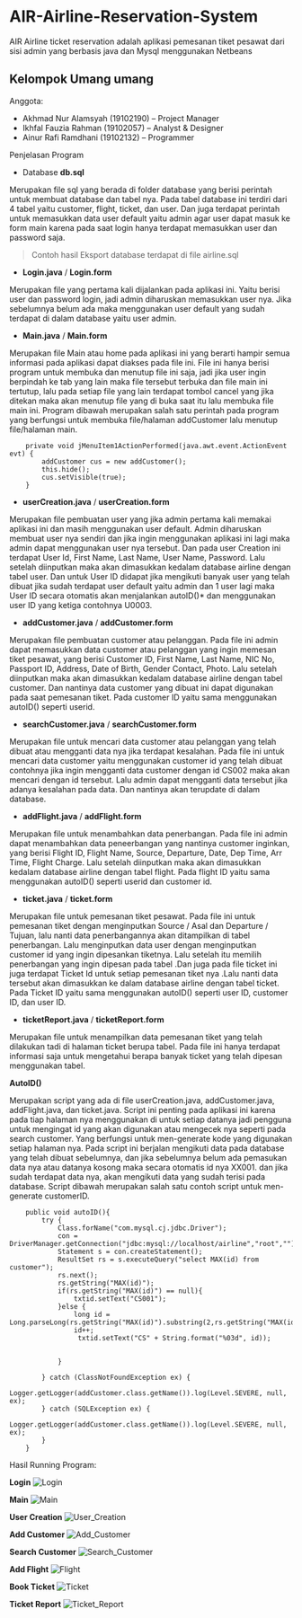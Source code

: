 # AIR-Airline-Reservation-System
AIR Airline ticket reservation adalah aplikasi pemesanan tiket pesawat dari sisi admin yang berbasis java dan Mysql menggunakan Netbeans

## Kelompok Umang umang

Anggota:
- Akhmad Nur Alamsyah (19102190) – Project Manager
- Ikhfal Fauzia Rahman (19102057) – Analyst & Designer
- Ainur Rafi Ramdhani (19102132) – Programmer 

Penjelasan Program

- Database **db.sql**

Merupakan file sql yang berada di folder database yang berisi perintah untuk membuat database dan tabel nya. Pada tabel database ini terdiri dari 4 tabel yaitu customer, flight, ticket, dan user. Dan juga terdapat perintah untuk memasukkan data user default yaitu admin agar user dapat masuk ke form main karena pada saat login hanya terdapat memasukkan user dan password saja. 

> Contoh hasil Eksport database terdapat di file airline.sql


- **Login.java** / **Login.form**

Merupakan file yang pertama kali dijalankan pada aplikasi ini. Yaitu berisi user dan password login, jadi admin diharuskan memasukkan user nya. Jika sebelumnya belum ada maka menggunakan user default yang sudah terdapat di dalam database yaitu user admin.

- **Main.java** / **Main.form**

Merupakan file Main atau home pada aplikasi ini yang berarti hampir semua informasi pada aplikasi dapat diakses pada file ini. File ini hanya berisi program untuk membuka dan menutup file ini saja, jadi jika user ingin berpindah ke tab yang lain maka file tersebut terbuka dan file main ini tertutup, lalu pada setiap file yang lain terdapat tombol cancel yang jika ditekan maka akan menutup file yang di buka saat itu lalu membuka file main ini.
Program dibawah merupakan salah satu perintah pada program yang berfungsi untuk membuka file/halaman addCustomer lalu menutup file/halaman main.
```
    private void jMenuItem1ActionPerformed(java.awt.event.ActionEvent evt) {                                           
        addCustomer cus = new addCustomer();
        this.hide();
        cus.setVisible(true);
    }                   
```

- **userCreation.java** / **userCreation.form**

Merupakan file pembuatan user yang jika admin pertama kali memakai aplikasi ini dan masih menggunakan user default. Admin diharuskan membuat user nya sendiri dan jika ingin menggunakan aplikasi ini lagi maka admin dapat menggunakan user nya tersebut. Dan pada user Creation ini terdapat User Id, First Name, Last Name, User Name, Password. Lalu setelah diinputkan maka akan dimasukkan kedalam database airline dengan tabel user. Dan untuk User ID didapat jika mengikuti banyak user yang telah dibuat jika sudah terdapat user default yaitu admin dan 1 user lagi maka User ID secara otomatis akan menjalankan autoID()* dan menggunakan user ID yang ketiga contohnya U0003.

- **addCustomer.java** / **addCustomer.form**

Merupakan file pembuatan customer atau pelanggan. Pada file ini admin dapat memasukkan data customer atau pelanggan yang ingin memesan tiket pesawat, yang berisi Customer ID, First Name, Last Name, NIC No, Passport ID, Address, Date of Birth, Gender Contact, Photo. Lalu  setelah diinputkan maka akan dimasukkan kedalam database airline dengan tabel customer. Dan nantinya data customer yang dibuat ini dapat digunakan pada saat pemesanan tiket. Pada customer ID yaitu sama menggunakan autoID() seperti userid.

- **searchCustomer.java** / **searchCustomer.form**

Merupakan file untuk mencari data customer atau pelanggan yang telah dibuat atau mengganti data nya jika terdapat kesalahan. Pada file ini untuk mencari data customer yaitu menggunakan customer id yang telah dibuat contohnya jika ingin mengganti data customer dengan id CS002 maka akan mencari dengan id tersebut. Lalu admin dapat mengganti data tersebut jika adanya kesalahan pada data. Dan nantinya akan terupdate di dalam database.

- **addFlight.java** / **addFlight.form**

Merupakan file untuk menambahkan data penerbangan. Pada file ini admin dapat menambahkan data peneerbangan yang nantinya customer inginkan, yang berisi Flight ID, Flight Name, Source, Departure, Date, Dep Time, Arr Time, Flight Charge. Lalu setelah diinputkan maka akan dimasukkan kedalam database airline dengan tabel flight. Pada flight ID yaitu sama menggunakan autoID() seperti userid dan customer id.

- **ticket.java** / **ticket.form**

Merupakan file untuk pemesanan tiket pesawat. Pada file ini untuk pemesanan tiket dengan menginputkan Source / Asal dan Departure / Tujuan, lalu nanti data penerbangannya akan ditampilkan di tabel penerbangan. Lalu menginputkan data user dengan menginputkan customer id yang ingin dipesankan tiketnya. Lalu setelah itu memilih penerbangan yang ingin dipesan pada tabel .Dan juga pada file ticket ini juga terdapat Ticket Id untuk setiap pemesanan tiket nya .Lalu nanti data tersebut akan dimasukkan ke dalam database airline dengan tabel ticket. Pada Ticket ID yaitu sama menggunakan autoID() seperti user ID, customer ID, dan user ID.

- **ticketReport.java** / **ticketReport.form**

Merupakan file untuk menampilkan data pemesanan tiket yang telah dilakukan tadi di halaman ticket berupa tabel. Pada file ini hanya terdapat informasi saja untuk mengetahui berapa banyak ticket yang telah dipesan menggunakan tabel.

**AutoID()**

Merupakan script yang ada di file userCreation.java, addCustomer.java, addFlight.java, dan ticket.java. Script ini penting pada aplikasi ini karena pada tiap halaman nya menggunakan di untuk setiap datanya jadi pengguna untuk mengingat id yang akan digunakan atau mengecek nya seperti pada search customer. Yang berfungsi untuk men-generate kode yang digunakan setiap halaman nya. Pada script ini berjalan mengikuti data pada database yang telah dibuat sebelumnya, dan jika sebelumnya belum ada pemasukan data nya atau datanya kosong maka secara otomatis id nya XX001. dan jika sudah terdapat data nya, akan mengikuti data yang sudah terisi pada database.
Script dibawah merupakan salah satu contoh script untuk men-generate customerID.
```
    public void autoID(){
        try {
            Class.forName("com.mysql.cj.jdbc.Driver");
            con = DriverManager.getConnection("jdbc:mysql://localhost/airline","root","");
            Statement s = con.createStatement();
            ResultSet rs = s.executeQuery("select MAX(id) from customer");
            rs.next();
            rs.getString("MAX(id)");
            if(rs.getString("MAX(id)") == null){
                txtid.setText("CS001");
            }else {
                long id = Long.parseLong(rs.getString("MAX(id)").substring(2,rs.getString("MAX(id)").length()));
                id++;
                 txtid.setText("CS" + String.format("%03d", id));
                
                
            }
            
        } catch (ClassNotFoundException ex) {
            Logger.getLogger(addCustomer.class.getName()).log(Level.SEVERE, null, ex);
        } catch (SQLException ex) {
            Logger.getLogger(addCustomer.class.getName()).log(Level.SEVERE, null, ex);
        }
    }                   
```

Hasil Running Program:


**Login**
![Login](https://user-images.githubusercontent.com/35266075/128621325-a4984e11-7ab6-4565-9356-b505bf7003eb.png)


**Main**
![Main](https://user-images.githubusercontent.com/35266075/128621327-4dceac06-9544-4f8b-bd0b-284f48cfa91d.png)


**User Creation**
![User_Creation](https://user-images.githubusercontent.com/35266075/128621319-88d5e2a1-ca85-44d7-8f4a-d4e416e092b3.png)


**Add Customer**
![Add_Customer](https://user-images.githubusercontent.com/35266075/128621322-88639121-02d5-4531-b356-1a5cc27481c0.png)


**Search Customer**
![Search_Customer](https://user-images.githubusercontent.com/35266075/128621330-006d4ba1-9fa3-419a-87bc-a4b77c080696.png)


**Add Flight**
![Flight](https://user-images.githubusercontent.com/35266075/128621324-28fb2809-ef7b-4849-a7db-9c29ead230de.png)


**Book Ticket**
![Ticket](https://user-images.githubusercontent.com/35266075/128621312-93267fe1-d355-4c0c-8eea-3f105edbb8f0.png)


**Ticket Report**
![Ticket_Report](https://user-images.githubusercontent.com/35266075/128621316-ea36d0d7-154e-4caf-a1b1-a65ab770e678.png)

